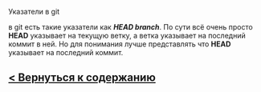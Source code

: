 
Указатели в git

в git есть такие указатели как ***HEAD branch***. По сути всё очень просто **HEAD** указывает на текущую ветку, а ветка указывает на последний коммит в ней. Но для понимания лучше представлять что **HEAD** указывает на последний коммит.

## [< Вернуться к содержанию](./readme.md)
